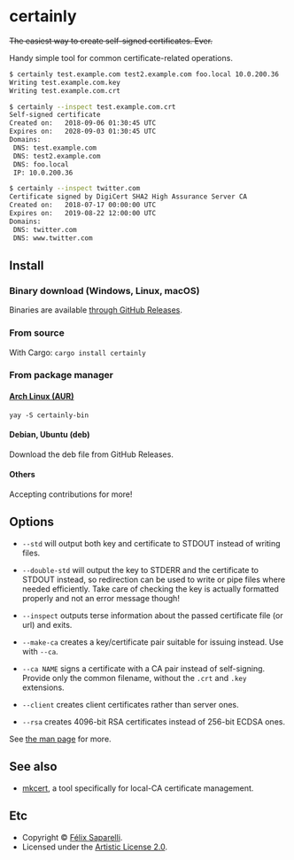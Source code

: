 # certainly

~~The easiest way to create self-signed certificates. Ever.~~

Handy simple tool for common certificate-related operations.

```bash
$ certainly test.example.com test2.example.com foo.local 10.0.200.36
Writing test.example.com.key
Writing test.example.com.crt

$ certainly --inspect test.example.com.crt
Self-signed certificate
Created on:   2018-09-06 01:30:45 UTC
Expires on:   2028-09-03 01:30:45 UTC
Domains:
 DNS: test.example.com
 DNS: test2.example.com
 DNS: foo.local
 IP: 10.0.200.36

$ certainly --inspect twitter.com
Certificate signed by DigiCert SHA2 High Assurance Server CA
Created on:   2018-07-17 00:00:00 UTC
Expires on:   2019-08-22 12:00:00 UTC
Domains:
 DNS: twitter.com
 DNS: www.twitter.com
```


## Install

### Binary download (Windows, Linux, macOS)

Binaries are available [through GitHub Releases](https://github.com/passcod/certainly/releases).

### From source

With Cargo: `cargo install certainly`

### From package manager

#### [Arch Linux (AUR)](https://aur.archlinux.org/packages/certainly-bin)

    yay -S certainly-bin

#### Debian, Ubuntu (deb)

Download the deb file from GitHub Releases.

#### Others

Accepting contributions for more!


## Options

 - `--std` will output both key and certificate to STDOUT instead of writing files.
 - `--double-std` will output the key to STDERR and the certificate to STDOUT instead, so redirection can be used to write or pipe files where needed efficiently. Take care of checking the key is actually formatted properly and not an error message though!

 - `--inspect` outputs terse information about the passed certificate file (or url) and exits.

 - `--make-ca` creates a key/certificate pair suitable for issuing instead. Use with `--ca`.
 - `--ca NAME` signs a certificate with a CA pair instead of self-signing. Provide only the common filename, without the `.crt` and `.key` extensions.

 - `--client` creates client certificates rather than server ones.
 - `--rsa` creates 4096-bit RSA certificates instead of 256-bit ECDSA ones.

See [the man page](./certainly.1.ronn) for more.


## See also

 - [mkcert](https://github.com/FiloSottile/mkcert), a tool specifically for local-CA certificate management.


## Etc

 - Copyright © [Félix Saparelli](https://passcod.name).
 - Licensed under the [Artistic License 2.0](./LICENSE).
